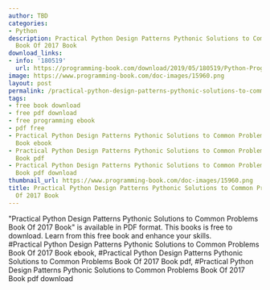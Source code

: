 ```yaml
---
author: TBD
categories:
- Python
description: Practical Python Design Patterns Pythonic Solutions to Common Problems
  Book Of 2017 Book
download_links:
- info: '180519'
  url: https://programming-book.com/download/2019/05/180519/Python-Programming123uo00es0419.pdf
image: https://www.programming-book.com/doc-images/15960.png
layout: post
permalink: /practical-python-design-patterns-pythonic-solutions-to-common-problems-book-of-2.html
tags:
- free book download
- free pdf download
- free programming ebook
- pdf free
- Practical Python Design Patterns Pythonic Solutions to Common Problems Book Of 2017
  Book ebook
- Practical Python Design Patterns Pythonic Solutions to Common Problems Book Of 2017
  Book pdf
- Practical Python Design Patterns Pythonic Solutions to Common Problems Book Of 2017
  Book pdf download
thumbnail_url: https://www.programming-book.com/doc-images/15960.png
title: Practical Python Design Patterns Pythonic Solutions to Common Problems Book
  Of 2017 Book
---
```


 
<div class="item-desc text-justify">
  "Practical Python Design Patterns Pythonic Solutions to Common Problems Book Of 2017 Book" is available in PDF format. This books is free to download. Learn from this free book and enhance your skills.
  <br>
  #Practical Python Design Patterns Pythonic Solutions to Common Problems Book Of 2017 Book ebook, #Practical Python Design Patterns Pythonic Solutions to Common Problems Book Of 2017 Book pdf, #Practical Python Design Patterns Pythonic Solutions to Common Problems Book Of 2017 Book pdf download
</div>